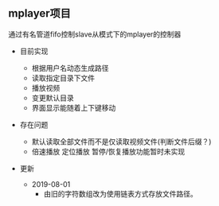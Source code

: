 ## mplayer项目
通过有名管道fifo控制slave从模式下的mplayer的控制器

- 目前实现
	- 根据用户名动态生成路径
	- 读取指定目录下文件
	- 播放视频
	- 变更默认目录
	- 界面显示能随着上下键移动
- 存在问题
	- 默认读取全部文件而不是仅读取视频文件(判断文件后缀？)
	- 倍速播放 定位播放 暂停/恢复播放功能暂时未实现


- 更新
    - 2019-08-01
        - 由旧的字符数组改为使用链表方式存放文件路径。